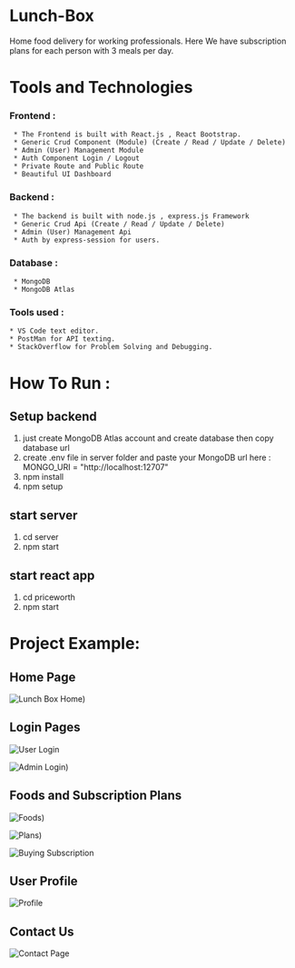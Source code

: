 # Lunch-Box
 Home food delivery for working professionals. Here We have subscription plans for each person with 3 meals per day.

 # Tools and Technologies

 ### Frontend :
     * The Frontend is built with React.js , React Bootstrap.
     * Generic Crud Component (Module) (Create / Read / Update / Delete)
     * Admin (User) Management Module
     * Auth Component Login / Logout
     * Private Route and Public Route
     * Beautiful UI Dashboard
     
 ### Backend :
     * The backend is built with node.js , express.js Framework 
     * Generic Crud Api (Create / Read / Update / Delete)
     * Admin (User) Management Api
     * Auth by express-session for users.

### Database :
     * MongoDB
     * MongoDB Atlas

### Tools used :
    * VS Code text editor.
    * PostMan for API texting.
    * StackOverflow for Problem Solving and Debugging.

# How To Run :

 ## Setup backend

1) just create MongoDB Atlas account and create database then copy database url 
2) create .env file in server folder and paste your MongoDB url here :  MONGO_URI = "http://localhost:12707"
3) npm install
4) npm setup
 

## start server
1) cd server
2) npm start

## start react app
1) cd priceworth
2) npm start


 # Project Example:
 ## Home Page 

 ![Lunch Box Home)](https://github.com/user-attachments/assets/9b380530-5732-4824-9acb-9a320e6b2d14)

 ## Login Pages

 ![User Login](https://github.com/user-attachments/assets/1814291b-96ca-4dfc-a1b7-c47e85280365)

 ![Admin Login)](https://github.com/user-attachments/assets/bc73b779-aead-4d0c-9f7d-5847dc1ba30a)

 ## Foods and Subscription Plans

 ![Foods)](https://github.com/user-attachments/assets/b316761d-05d5-4646-a3a3-2ad92b73182b)

![Plans)](https://github.com/user-attachments/assets/2161a567-174d-4a5d-ae58-e9e11c5b47d8)

![Buying Subscription](https://github.com/user-attachments/assets/c6d45d45-73fa-40d2-915c-241e49b934ff)

## User Profile

![Profile](https://github.com/user-attachments/assets/96d806c8-e61e-40c7-8998-8ef160c68fb4)


## Contact Us

![Contact Page](https://github.com/user-attachments/assets/34764bbb-bb72-4f56-961e-def69ecb880d)


